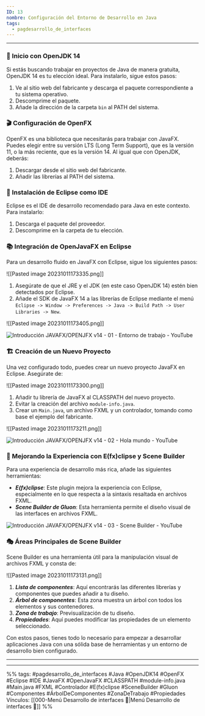 ```yaml
---
ID: 13
nombre: Configuración del Entorno de Desarrollo en Java
tags:
  - pagdesarrollo_de_interfaces
---
```

___
### 🚀 Inicio con OpenJDK 14

Si estás buscando trabajar en proyectos de Java de manera gratuita, OpenJDK 14 es tu elección ideal. Para instalarlo, sigue estos pasos:

1. Ve al sitio web del fabricante y descarga el paquete correspondiente a tu sistema operativo.
2. Descomprime el paquete.
3. Añade la dirección de la carpeta `bin` al PATH del sistema.

### 🎬 Configuración de OpenFX

OpenFX es una biblioteca que necesitarás para trabajar con JavaFX. Puedes elegir entre su versión LTS (Long Term Support), que es la versión 11, o la más reciente, que es la versión 14. Al igual que con OpenJDK, deberás:

1. Descargar desde el sitio web del fabricante.
2. Añadir las librerías al PATH del sistema.

### 💾 Instalación de Eclipse como IDE

Eclipse es el IDE de desarrollo recomendado para Java en este contexto. Para instalarlo:

1. Descarga el paquete del proveedor.
2. Descomprime en la carpeta de tu elección.

### 📚 Integración de OpenJavaFX en Eclipse

Para un desarrollo fluido en JavaFX con Eclipse, sigue los siguientes pasos:

![[Pasted image 20231011173335.png]]

1. Asegúrate de que el JRE y el JDK (en este caso OpenJDK 14) estén bien detectados por Eclipse.
2. Añade el SDK de JavaFX 14 a las librerías de Eclipse mediante el menú ``Eclipse -> Window -> Preferences -> Java -> Build Path -> User Libraries -> New``.

![[Pasted image 20231011173405.png]]

![Introducción JAVAFX/OPENJFX v14 - 01 - Entorno de trabajo - YouTube](https://www.youtube.com/watch?v=bvMoo67LzIA)

### 🏗️ Creación de un Nuevo Proyecto

Una vez configurado todo, puedes crear un nuevo proyecto JavaFX en Eclipse. Asegúrate de:

![[Pasted image 20231011173300.png]]

1. Añadir tu librería de JavaFX al CLASSPATH del nuevo proyecto.
2. Evitar la creación del archivo `module-info.java`.
3. Crear un `Main.java`, un archivo FXML y un controlador, tomando como base el ejemplo del fabricante.

![[Pasted image 20231011173211.png]]

![Introducción JAVAFX/OPENJFX v14 - 02 - Hola mundo - YouTube](https://www.youtube.com/watch?v=lbjg1I9hkZA)

### 🎨 Mejorando la Experiencia con E(fx)clipse y Scene Builder

Para una experiencia de desarrollo más rica, añade las siguientes herramientas:

* ***E(fx)clipse***: Este plugin mejora la experiencia con Eclipse, especialmente en lo que respecta a la sintaxis resaltada en archivos FXML.
* ***Scene Builder de Gluon***: Esta herramienta permite el diseño visual de las interfaces en archivos FXML.

![Introducción JAVAFX/OPENJFX v14 - 03 - Scene Builder - YouTube](https://www.youtube.com/watch?v=m3HjEvj4A70)

### 🎭 Áreas Principales de Scene Builder

Scene Builder es una herramienta útil para la manipulación visual de archivos FXML y consta de:

![[Pasted image 20231011173131.png]]

1. ***Lista de componentes***: Aquí encontrarás las diferentes librerías y componentes que puedes añadir a tu diseño.
2. ***Árbol de componentes***: Esta zona muestra un árbol con todos los elementos y sus contenedores.
3. ***Zona de trabajo***: Previsualización de tu diseño.
4. ***Propiedades***: Aquí puedes modificar las propiedades de un elemento seleccionado.

Con estos pasos, tienes todo lo necesario para empezar a desarrollar aplicaciones Java con una sólida base de herramientas y un entorno de desarrollo bien configurado.



___








































___
%%
tags: #pagdesarrollo_de_interfaces #Java #OpenJDK14 #OpenFX #Eclipse #IDE #JavaFX #OpenJavaFX #CLASSPATH #module-info.java #Main.java #FXML #Controlador #E(fx)clipse #SceneBuilder #Gluon #Componentes #ÁrbolDeComponentes #ZonaDeTrabajo #Propiedades 
Vínculos: [[000-Menú Desarrollo de interfaces 📃|Menú Desarrollo de interfaces 📃]]
%%